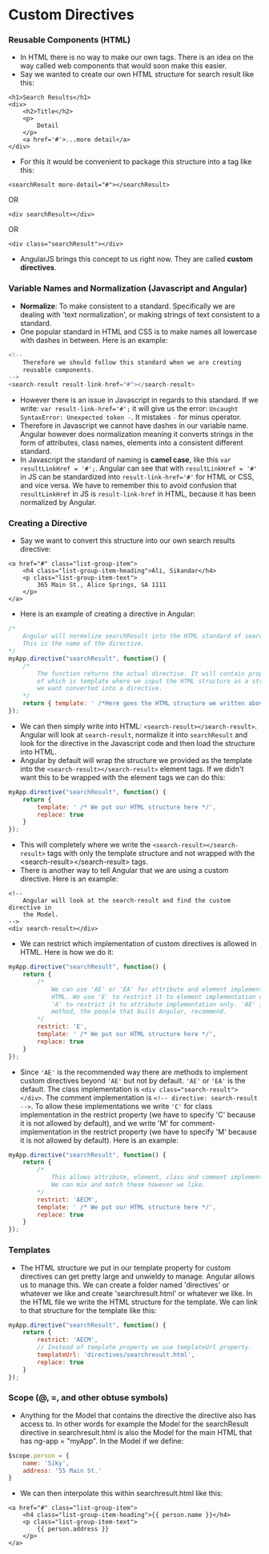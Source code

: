 # Custom Directives

### Reusable Components \(HTML\)

* In HTML there is no way to make our own tags. There is an idea on the way called web components that would soon make this easier.
* Say we wanted to create our own HTML structure for search result like this:

```
<h1>Search Results</h1>
<div>
    <h2>Title</h2>
    <p>
        Detail
    </p>
    <a href='#'>...more detail</a>
</div>
```

* For this it would be convenient to package this structure into a tag like this:

```
<searchResult more-detail="#"></searchResult>
```

OR

```
<div searchResult></div>
```

OR

```
<div class="searchResult"></div>
```

* AngularJS brings this concept to us right now. They are called **custom directives**.

### Variable Names and Normalization \(Javascript and Angular\)

* **Normalize**: To make consistent to a standard. Specifically we are dealing with 'text normalization', or making strings of text consistent to a standard.
* One popular standard in HTML and CSS is to make names all lowercase with dashes in between. Here is an example:

```rust
<!--
    Therefore we should follow this standard when we are creating
    reusable components.
-->
<search-result result-link-href="#"></search-result>
```

* However there is an issue in Javascript in regards to this standard. If we write: `var result-link-href='#';` it will give us the error: `Uncaught SyntaxError: Unexpected token -`. It mistakes `-` for minus operator.
* Therefore in Javascript we cannot have dashes in our variable name. Angular however does normalization meaning it converts strings in the form of attributes, class names, elements into a consistent different standard.
* In Javascript the standard of naming is **camel case**, like this `var resultLinkHref = '#';`. Angular can see that with `resultLinkHref = '#'` in JS can be standardized into `result-link-href='#'` for HTML or CSS, and vice versa. We have to remember this to avoid confusion that `resultLinkHref` in JS is `result-link-href` in HTML, because it has been normalized by Angular.

### Creating a Directive

* Say we want to convert this structure into our own search results directive:

```
<a href="#" class="list-group-item">
    <h4 class="list-group-item-heading">Ali, Sikandar</h4>
    <p class="list-group-item-text">
        365 Main St., Alice Springs, SA 1111
    </p>
</a>
```

* Here is an example of creating a directive in Angular:

```js
/*
    Angular will normalize searchResult into the HTML standard of search-result.
    This is the name of the directive.
*/
myApp.directive("searchResult", function() {
    /*
        The function returns the actual directive. It will contain properties one
        of which is template where we input the HTML structure as a string that
        we want converted into a directive.
    */
    return { template: ' /*Here goes the HTML structure we written above*/ ' }
});
```

* We can then simply write into HTML: `<search-result></search-result>`. Angular will look at `search-result`, normalize it into `searchResult` and look for the directive in the Javascript code and then load the structure into HTML.
* Angular by default will wrap the structure we provided as the template into the `<search-result></search-result>` element tags. If we didn't want this to be wrapped with the element tags we can do this:

```js
myApp.directive("searchResult", function() {
    return {
        template: ' /* We put our HTML structure here */',
        replace: true
    }
});
```

* This will completely where we write the `<search-result></search-result>` tags with only the template structure and not wrapped with the &lt;search-result&gt;&lt;/search-result&gt; tags.
* There is another way to tell Angular that we are using a custom directive. Here is an example:

```
<!--
    Angular will look at the search-result and find the custom directive in
    the Model.
-->
<div search-result></div>
```

* We can restrict which implementation of custom directives is allowed in HTML. Here is how we do it:

```js
myApp.directive("searchResult", function() {
    return {
        /*
            We can use 'AE' or 'EA' for attribute and element implementation in
            HTML. We use 'E' to restrict it to element implementation only or 
            'A' to restrict it to attribute implementation only. 'AE' is the
            method, the people that built Angular, recommend.
        */
        restrict: 'E',
        template: ' /* We put our HTML structure here */',
        replace: true
    }
});
```

* Since `'AE'` is the recommended way there are methods to implement custom directives beyond `'AE'` but not by default. `'AE'` or `'EA'` is the default. The class implementation is `<div class="search-result"></div>`. The comment implementation is `<!-- directive: search-result -->`. To allow these implementations we write `'C'` for class implementation in the restrict property \(we have to specify 'C' because it is not allowed by default\), and we write 'M' for comment-implementation in the restrict property \(we have to specify 'M' because it is not allowed by default\). Here is an example:

```js
myApp.directive("searchResult", function() {
    return {
        /*
            This allows attribute, element, class and comment implementation.
            We can mix and match these however we like.
        */
        restrict: 'AECM',
        template: ' /* We put our HTML structure here */',
        replace: true
    }
});
```

### Templates

* The HTML structure we put in our template property for custom directives can get pretty large and unwieldy to manage. Angular allows us to manage this. We can create a folder named 'directives' or whatever we like and create 'searchresult.html' or whatever we like. In the HTML file we write the HTML structure for the template. We can link to that structure for the template like this:

```js
myApp.directive("searchResult", function() {
    return {
        restrict: 'AECM',
        // Instead of template property we use templateUrl property.
        templateUrl: 'directives/searchresult.html',
        replace: true
    }
});
```

### Scope \(@, =, and other obtuse symbols\)

* Anything for the Model that contains the directive the directive also has access to. In other words for example the Model for the searchResult directive in searchresult.html is also the Model for the main HTML that has ng-app = "myApp". In the Model if we define:

```js
$scope.person = {
    name: 'Siky',
    address: '55 Main St.'
}
```

* We can then interpolate this within searchresult.html like this:

```
<a href="#" class="list-group-item">
    <h4 class="list-group-item-heading">{{ person.name }}</h4>
    <p class="list-group-item-text">
        {{ person.address }}
    </p>
</a>
```





